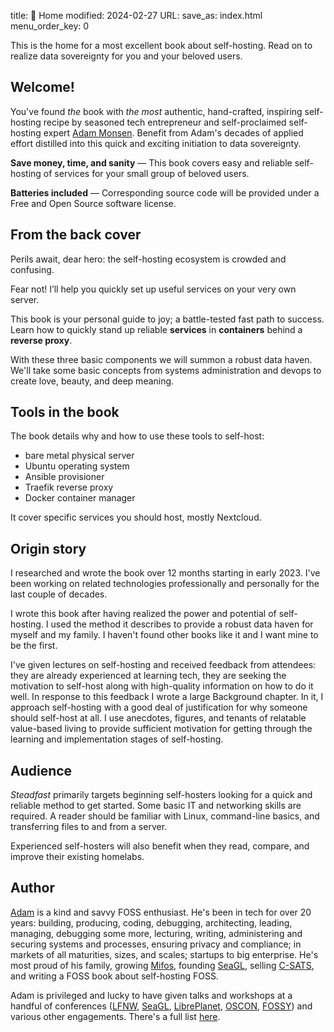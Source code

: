 title: 📖 Home
modified: 2024-02-27
URL:
save_as: index.html
menu_order_key: 0


This is the home for a most excellent book about self-hosting.
Read on to realize data sovereignty for you and your beloved users.

## Welcome!

You've found _the_ book with _the most_ authentic, hand-crafted, inspiring self-hosting recipe by seasoned tech entrepreneur and self-proclaimed self-hosting expert [Adam Monsen](https://adammonsen.com).
Benefit from Adam's decades of applied effort distilled into this quick and exciting initiation to data sovereignty.

**Save money, time, and sanity** — This book covers easy and reliable self-hosting of services for your small group of beloved users.

**Batteries included** — Corresponding source code will be provided under a Free and Open Source software license.

## From the back cover

Perils await, dear hero: the self-hosting ecosystem is crowded and confusing.

Fear not! I’ll help you quickly set up useful services on your very own server.

This book is your personal guide to joy; a battle-tested fast path to success. Learn how to quickly stand up reliable **services** in **containers** behind a **reverse proxy**.

With these three basic components we will summon a robust data haven. We'll take some basic concepts from systems administration and devops to create love, beauty, and deep meaning.

## Tools in the book

The book details why and how to use these tools to self-host:

* bare metal physical server
* Ubuntu operating system
* Ansible provisioner
* Traefik reverse proxy
* Docker container manager

It cover specific services you should host, mostly Nextcloud.

## Origin story

I researched and wrote the book over 12 months starting in early 2023.
I've been working on related technologies professionally and personally for the last couple of decades.

I wrote this book after having realized the power and potential of self-hosting.
I used the method it describes to provide a robust data haven for myself and my family.
I haven't found other books like it and I want mine to be the first.

I've given lectures on self-hosting and received feedback from attendees: they are already experienced at learning tech, they are seeking the motivation to self-host along with high-quality information on how to do it well.
In response to this feedback I wrote a large Background chapter.
In it, I approach self-hosting with a good deal of justification for why someone should self-host at all.
I use anecdotes, figures, and tenants of relatable value-based living to provide sufficient motivation for getting through the learning and implementation stages of self-hosting.

## Audience

*Steadfast* primarily targets beginning self-hosters looking for a quick and reliable method to get started. Some basic IT and networking skills are required. A reader should be familiar with Linux, command-line basics, and transferring files to and from a server.

Experienced self-hosters will also benefit when they read, compare, and improve their existing homelabs.

## Author

[Adam](https://adammonsen.com) is a kind and savvy FOSS enthusiast. He's been in tech for over 20 years: building, producing, coding, debugging, architecting, leading, managing, debugging some more, lecturing, writing, administering and securing systems and processes, ensuring privacy and compliance; in markets of all maturities, sizes, and scales; startups to big enterprise. He's most proud of his family, growing [Mifos](https://mifos.org), founding [SeaGL](https://seagl.org), selling [C-SATS](https://csats.com), and writing a FOSS book about self-hosting FOSS.

Adam is privileged and lucky to have given talks and workshops at a handful of conferences ([LFNW](https://lfnw.org/), [SeaGL](https://seagl.org), [LibrePlanet](https://libreplanet.org), [OSCON](https://en.wikipedia.org/wiki/O%27Reilly_Open_Source_Convention), [FOSSY](https://fossy.us/)) and various other engagements. There's a full list [here](https://adammonsen.com/talks/).
